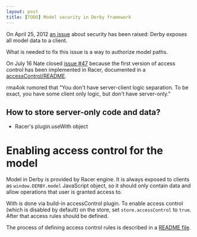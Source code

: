 ```yaml
---
layout: post
title: [TODO] Model security in Derby framework
---
```


On April 25, 2012 [an issue][issue #47] about security has been raised: Derby
exposes all model data to a client.

What is needed to fix this issue is a way to authorize model paths.

On July 16 Nate closed [issue #47][] because the first version of access
control has been implemented in Racer, documented in a [accessControl/README][].

rma4ok rumored that "You don't have server-client logic separation. To be
exact, you have some client only logic, but don't have server-only."

## How to store server-only code and data?

* Racer's plugin.useWith object

# Enabling access control for the model

Model in Derby is provided by Racer engine. It is always exposed to clients as
`window.DERBY.model` JavaScript object, so it should only contain data and
allow operations that user is granted access to.

With is done via build-in accessControl plugin. To enable access control
(which is disabled by default) on the store, set `store.accessControl` to
`true`. After that access rules should be defined.

The process of defining access control rules is described in a [README file][accessControl/README].

[issue #47]: https://github.com/codeparty/derby/issues/47
[accessControl/README]: https://github.com/codeparty/racer/blob/master/src/accessControl/README.md
